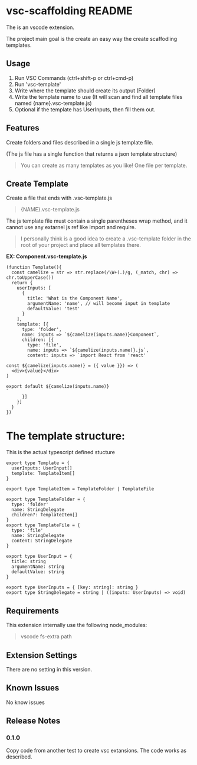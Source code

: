 # vsc-scaffolding README

The is an vscode extension. 

The project main goal is the create an easy way the create scaffodling templates.

## Usage

1. Run VSC Commands (ctrl+shift-p or ctrl+cmd-p)
2. Run 'vsc-template'
3. Write where the template should create its output (Folder)
4. Write the template name to use (It will scan and find all template files named {name}.vsc-template.js)
5. Optional if the template has UserInputs, then fill them out.

## Features

Create folders and files described in a single js template file. 

(The js file has a single function that returns a json template structure)

> You can create as many templates as you like! One file per template.

## Create Template

Create a file that ends with .vsc-template.js 
>{NAME}.vsc-template.js

The js template file must contain a single parentheses wrap method,
and it cannot use any extarnel js ref like import and require.

> I personally think is a good idea to create a .vsc-template folder in the root of your project and place all templates there.

**EX: Component.vsc-template.js**
```
(function Template(){
  const camelize = str => str.replace(/\W+(.)/g, (_match, chr) => chr.toUpperCase())
  return {
    userInputs: [
      {
        title: 'What is the Component Name',
        argumentName: 'name', // will become input in template
        defaultValue: 'test'
      }
    ],
    template: [{
      type: 'folder',
      name: inputs => `${camelize(inputs.name)}Component`,
      children: [{
        type: 'file',
        name: inputs => `${camelize(inputs.name)}.js`,
        content: inputs => `import React from 'react'

const ${camelize(inputs.name)} = ({ value }}) => (
  <div>{value}</div>
)

export default ${camelize(inputs.name)}
`
      }]
    }]
  }
})

```

# The template structure:

This is the actual typescript defined stucture

```
export type Template = {
  userInputs: UserInput[]
  template: TemplateItem[]
}

export type TemplateItem = TemplateFolder | TemplateFile

export type TemplateFolder = {
  type: 'folder'
  name: StringDelegate
  children?: TemplateItem[]
}
export type TemplateFile = {
  type: 'file'
  name: StringDelegate
  content: StringDelegate
}

export type UserInput = {
  title: string
  argumentName: string
  defaultValue: string
}

export type UserInputs = { [key: string]: string }
export type StringDelegate = string | ((inputs: UserInputs) => void)

```

## Requirements

This extension internally use the following node_modules:  

> vscode
> fs-extra
> path


## Extension Settings

There are no setting in this version.

## Known Issues

No know issues

## Release Notes


### 0.1.0

Copy code from another test to create vsc extansions.
The code works as described.
